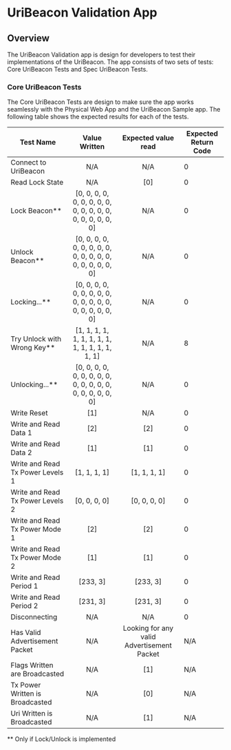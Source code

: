 # UriBeacon Validation App #

## Overview ##
The UriBeacon Validation app is design for developers to test their implementations of the UriBeacon.
The app consists of two sets of tests: Core UriBeacon Tests and Spec UriBeacon Tests.

### Core UriBeacon Tests ###
The Core UriBeacon Tests are design to make sure the app works seamlessly with the Physical Web App 
and the UriBeacon Sample app. The following table shows the expected results for each of the tests. 

| Test Name  | Value Written | Expected value read | Expected Return Code
| ------------- | :-------------: | :----------: | -------------------- |
| Connect to UriBeacon  | N/A  | N/A | 0 |
| Read Lock State | N/A | [0] | 0 |
| Lock Beacon** | [0, 0, 0, 0, 0, 0, 0, 0, 0, 0, 0, 0, 0, 0, 0, 0, 0, 0, 0, 0] | N/A | 0 |
| Unlock Beacon** | [0, 0, 0, 0, 0, 0, 0, 0, 0, 0, 0, 0, 0, 0, 0, 0, 0, 0, 0, 0] | N/A | 0 |
| Locking...** | [0, 0, 0, 0, 0, 0, 0, 0, 0, 0, 0, 0, 0, 0, 0, 0, 0, 0, 0, 0] | N/A | 0 |
| Try Unlock with Wrong Key** | [1, 1, 1, 1, 1, 1, 1, 1, 1, 1, 1, 1, 1, 1, 1, 1] | N/A | 8 |
| Unlocking...** | [0, 0, 0, 0, 0, 0, 0, 0, 0, 0, 0, 0, 0, 0, 0, 0, 0, 0, 0, 0] | N/A | 0 |
| Write Reset  | [1]  | N/A | 0 |
| Write and Read Data 1| [2] |  [2] | 0 |
| Write and Read Data 2| [1] |  [1] | 0 |
| Write and Read Tx Power Levels 1| [1, 1, 1, 1] | [1, 1, 1, 1]  | 0 |
| Write and Read Tx Power Levels 2| [0, 0, 0, 0] | [0, 0, 0, 0]  | 0 |
| Write and Read Tx Power Mode 1| [2] | [2] | 0 |
| Write and Read Tx Power Mode 2| [1] | [1] | 0 |
| Write and Read Period 1| [233, 3] |  [233, 3] | 0 |
| Write and Read Period 2| [231, 3] |  [231, 3] | 0 |
| Disconnecting | N/A | N/A | 0 |
| Has Valid Advertisement Packet | N/A | Looking for any valid Advertisement Packet | N/A |
| Flags Written are Broadcasted | N/A | [1] | N/A |
| Tx Power Written is Broadcasted | N/A | [0] | N/A |
| Uri Written is Broadcasted | N/A | [1] | N/A |

** Only if Lock/Unlock is implemented
